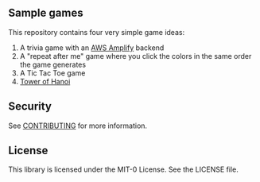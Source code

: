 ## Sample games

This repository contains four very simple game ideas:

1. A trivia game with an [AWS Amplify](https://docs.amplify.aws/react/start/quickstart/) backend
1. A "repeat after me" game where you click the colors in the same order the game generates
1. A Tic Tac Toe game
1. [Tower of Hanoi](https://en.wikipedia.org/wiki/Tower_of_Hanoi)

## Security

See [CONTRIBUTING](CONTRIBUTING.md#security-issue-notifications) for more information.

## License

This library is licensed under the MIT-0 License. See the LICENSE file.

